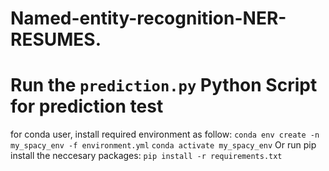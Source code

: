 # Named-entity-recognition-NER-RESUMES.
# Run the `prediction.py` Python Script for prediction test

for conda user, install required environment as follow:
`conda env create -n my_spacy_env -f environment.yml`
`conda activate my_spacy_env`
Or run pip install the neccesary packages:
`pip install -r requirements.txt`
